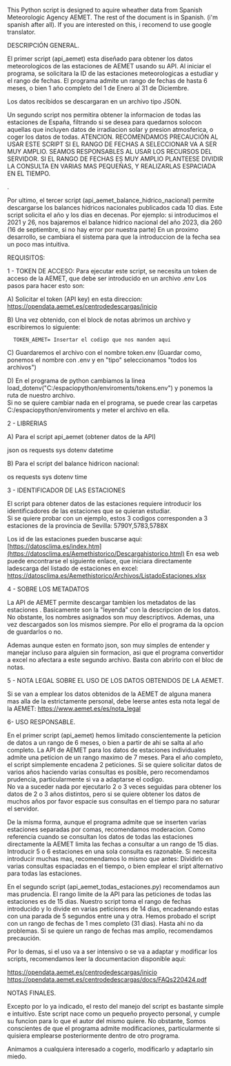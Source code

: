 This Python script is designed to aquire wheather data from Spanish Meteorologic Agency AEMET.
The rest of the document is in Spanish. (i'm spanish after all).  If you are interested on this, i recomend to use google translator.



DESCRIPCIÓN GENERAL.

El primer script (api_aemet) esta diseñado para obtener los datos meteorologicos de las estaciones de AEMET usando su API.
Al iniciar el programa, se solicitara la ID de las estaciones meteorologicas a estudiar y el rango de fechas.
El programa admite un rango de fechas de hasta 6 meses, o bien 1 año completo del 1 de Enero al 31 de Diciembre.

Los datos recibidos se descargaran en un archivo tipo JSON.




Un segundo script nos permitira obtener la informacion de todas las estaciones de España,  filtrando si se desea para quedarnos solocon aquellas que incluyen datos de irradiacion solar y presion atmosferica, o coger los datos de todas.
ATENCION. RECOMENDAMOS PRECAUCIÓN AL USAR ESTE SCRIPT SI EL RANGO DE FECHAS A SELECCIONAR VA A SER MUY AMPLIO.
SEAMOS RESPONSABLES AL USAR LOS RECURSOS DEL SERVIDOR.
SI EL RANGO DE FECHAS ES MUY AMPLIO PLANTEESE DIVIDIR LA CONSULTA EN VARIAS MAS PEQUEÑAS, Y REALIZARLAS ESPACIADA EN EL TIEMPO.


.  


Por ultimo, el tercer script (api_aemet_balance_hidrico_nacional) permite descargarse los balances hidricos nacionales publicados cada 10 dias.
Este script solicita el año  y los dias en decenas.  Por ejemplo:   si introducimos el 2021  y 26, nos bajaremos el balance hidrico nacional del año 2023, dia 260  (16 de septiembre, si no hay error por nuestra parte)
En un proximo desarrollo, se cambiara el sistema para que la introduccion de la fecha sea un poco mas intuitiva.



REQUISITOS:


1 - TOKEN DE ACCESO:
Para ejecutar este script, se necesita un token de acceso de la AEMET, que debe ser introducido en un archivo .env
Los pasos para hacer esto son:

A) Solicitar el token (API key)  en esta direccion:   https://opendata.aemet.es/centrodedescargas/inicio

B) Una vez obtenido, con el block de notas abrimos un archivo y escribiremos lo siguiente:

      TOKEN_AEMET= Insertar el codigo que nos manden aqui  

C) Guardaremos el archivo con el nombre token.env (Guardar como, ponemos el nombre con .env y en "tipo" seleccionamos   "todos los archivos")

D) En el programa de python cambiamos la linea load_dotenv("C:/espaciopython/enviroments/tokens.env")  y ponemos la ruta de nuestro archivo.  
   Si no se quiere cambiar nada en el programa, se puede crear las carpetas C:/espaciopython/enviroments  y meter el archivo en ella.







2 - LIBRERIAS

A) Para el script api_aemet (obtener datos de la API)

json
os
requests
sys
dotenv
datetime 



 B) Para el script del balance hidricon nacional:

os
requests
sys
dotenv 
time





3 - IDENTIFICADOR DE LAS ESTACIONES

El script para obtener datos de las estaciones requiere introducir los identificadores de las estaciones que se quieran estudiar.  
Si se quiere probar con un ejemplo, estos 3 codigos corresponden a 3 estaciones de la provincia de Sevilla:  5790Y,5783,5788X

Los id de  las estaciones pueden buscarse aqui:  [https://datosclima.es/index.htm](https://datosclima.es/Aemethistorico/Descargahistorico.html)
En esa web puede encontrarse el siguiente enlace, que iniciara directamente ladescarga del listado de estaciones en excel:  https://datosclima.es/Aemethistorico/Archivos/ListadoEstaciones.xlsx


4 - SOBRE LOS METADATOS

La API de AEMET permite descargar tambien los metadatos de las estaciones . Basicamente son la "leyenda" con la descripcion de los datos.
No obstante, los nombres asignados son muy descriptivos.  Ademas, una vez descargados son los mismos siempre.
Por ello el programa da la opcion de guardarlos o no.

Ademas aunque esten en formato json, son muy simples de entender y manejar  incluso para alguien sin formacion, asi que el programa convertidor a excel no afectara a este segundo archivo. 
Basta con abrirlo con el bloc de notas.




5 - NOTA LEGAL SOBRE EL USO DE LOS DATOS OBTENIDOS DE LA AEMET. 

Si se van a emplear los datos obtenidos de la AEMET de alguna manera mas alla de la estrictamente personal, debe leerse antes esta nota legal de la AEMET:
https://www.aemet.es/es/nota_legal




6- USO RESPONSABLE.

En el primer script (api_aemet)  hemos limitado conscientemente la peticion de datos a un rango de 6 meses, o bien a partir de ahi se salta al  año completo.
La API de AEMET para los datos de estaciones individuales admite una peticion de un rango maximo de 7 meses.  Para el año completo, el script simplemente encadena  2 peticiones.
Si se quiere solicitar datos de varios años haciendo varias consultas es posible, pero recomendamos prudencia, particularmente si va a adaptarse el codigo.  
No va a suceder nada por ejecutarlo 2 o 3 veces seguidas para obtener los datos de 2 o 3 años distintos, pero si se quiere obtener los datos de muchos años por favor espacie sus consultas en el tiempo para no saturar el servidor.


De la misma forma, aunque el programa admite que se inserten varias estaciones separadas por comas, recomendamos moderacion. 
Como referencia cuando se consultan los datos de todas las estaciones directamente la AEMET limita las fechas a consultar a un rango de 15 dias.
Introducir 5 o 6 estaciones en una sola consulta es razonable.  Si necesita introducir muchas mas, recomendamos lo mismo que antes: Dividirlo en varias consultas espaciadas en el tiempo, o bien emplear el sript alternativo para todas las estaciones.


En el segundo script (api_aemet_todas_estaciones.py) recomendamos aun mas prudencia. El rango limite de la API para las peticiones de todas las estaciones es de 15 dias.
Nuestro script toma el rango de fechas introducido y lo divide en varias peticiones de 14 dias, encadenando estas con una parada de 5 segundos entre una y otra.
Hemos probado el script con un rango de fechas de 1 mes completo (31 dias). Hasta ahi no da problemas. 
Si se quiere un rango de fechas mas amplio, recomendamos precaución. 



Por lo demas, si el uso va a ser intensivo o se va a adaptar y modificar los scripts, recomendamos leer la documentacion disponible aqui:

https://opendata.aemet.es/centrodedescargas/inicio
https://opendata.aemet.es/centrodedescargas/docs/FAQs220424.pdf




NOTAS FINALES.

Excepto por lo ya indicado, el resto del manejo del script es bastante simple e intuitivo.
Este script nace como un pequeño proyecto personal, y cumple su funcion para lo que el autor del mismo quiere. 
No obstante, Somos conscientes de que el programa admite modificaciones, particularmente si quisiera emplearse posteriormente dentro de otro programa. 


Animamos a cualquiera interesado a cogerlo, modificarlo y adaptarlo sin miedo.




